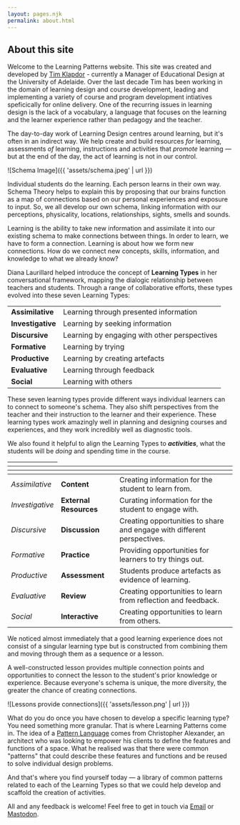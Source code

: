 ```yaml
---
layout: pages.njk
permalink: about.html
---
```


## About this site

Welcome to the Learning Patterns website. This site was created and developed by [Tim Klapdor](https://heartsoulmachine.com/) - currently a Manager of Educational Design at the University of Adelaide. Over the last decade Tim has been working in the domain of learning design and course development, leading and implementing a variety of course and program development intiatives speficically for online delivery. One of the recurring issues in learning design is the lack of a vocabulary, a language that focuses on the learning and the learner experience rather than pedagogy and the teacher.

The day-to-day work of Learning Design centres around learning, but it's often in an indirect way. We help create and build resources *for* learning, assessments *of* learning, instructions and activities that *promote* learning — but at the end of the day, the act of learning is not in our control.

![Schema Image]({{ 'assets/schema.jpeg' | url }})

Individual students do the learning. Each person learns in their own way. Schema Theory helps to explain this by proposing that our brains function as a map of connections based on our personal experiences and exposure to input. So, we all develop our own schema, linking information with our perceptions, physicality, locations, relationships, sights, smells and sounds.

Learning is the ability to take new information and assimilate it into our existing schema to make connections between things. In order to learn, we have to form a connection. Learning is about how we form new connections. How do we connect new concepts, skills, information, and knowledge to what we already know?

Diana Laurillard helped introduce the concept of **Learning Types** in her conversational framework, mapping the dialogic relationship between teachers and students. Through a range of collaborative efforts, these types evolved into these seven Learning Types:

| | |
|----|----|
|**Assimilative**|Learning through presented information|
|**Investigative**|Learning by seeking information|
|**Discursive**|Learning by engaging with other perspectives|
|**Formative**|Learning by trying|
|**Productive**|Learning by creating artefacts|
|**Evaluative**|Learning through feedback|
|**Social**|Learning with others|

These seven learning types provide different ways individual learners can to connect to someone's schema. They also shift perspectives from the teacher and their instruction to the learner and their experience. These learning types work amazingly well in planning and designing courses and experiences, and they work incredibly well as diagnostic tools.

We also found it helpful to align the Learning Types to ***activities***, what the students will be *doing* and spending time in the course. 

|<col> |<col> |<col> |
|----|----|----|
|*Assimilative*|**Content**|Creating information for the student to learn from.|
|*Investigative*|**External Resources**|Curating information for the student to engage with.|
|*Discursive*|**Discussion**|Creating opportunities to share and engage with different perspectives.
|*Formative*|**Practice**|Providing opportunities for learners to try things out.|
|*Productive*|**Assessment**|Students produce artefacts as evidence of learning.|
|*Evaluative*|**Review**|Creating opportunities to learn from reflection and feedback.|
|*Social*|**Interactive**|Creating opportunities to learn from others.|

We noticed almost immediately that a good learning experience does not consist of a singular learning type but is constructed from combining them and moving through them as a sequence or a lesson.

A well-constructed lesson provides multiple connection points and opportunities to connect the lesson to the student's prior knowledge or experience. Because everyone's schema is unique, the more diversity, the greater the chance of creating connections.

![Lessons provide connections]({{ 'assets/lesson.png' | url }})

What do you do once you have chosen to develop a specific learning type? You need something more granular. That is where Learning Patterns come in. The idea of a [Pattern Language](https://en.wikipedia.org/wiki/Pattern_language) comes from Christopher Alexander, an architect who was looking to empower his clients to define the features and functions of a space. What he realised was that there were common "patterns" that could describe these features and functions and be reused to solve individual design problems.

And that's where you find yourself today — a library of common patterns related to each of the Learning Types so that we could help develop and scaffold the creation of activities. 

All and any feedback is welcome! Feel free to get in touch via [Email](mailto:tim@patternlearning.co?subject=Contact%20via%20Learning%20Patterns%20Website) or [Mastodon](https://mastodon.social/@timklapdor). 